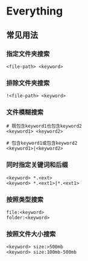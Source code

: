 # Everything

## 常见用法

### 指定文件夹搜索

```
<file-path> <keyword>
```

### 排除文件夹搜索

```
!<file-path> <keyword>
```

### 文件模糊搜索

```
# 既包含keyword1也包含keyword2
<keyword1> <keyword2>

# 包含keyword1或包含keyword2
<keyword1>|<keyword2>
```

### 同时指定关键词和后缀

```
<keyword> *.<ext>
<keyword> *.<ext1>|*.<ext1>
```

### 按照类型搜索

```
file:<keyword>
folder:<keyword>
```

### 按照文件大小搜索

```
<keyword> size:>500mb
<keyword> size:100mb-500mb
```

